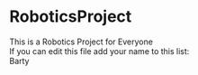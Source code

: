 # RoboticsProject
This is a Robotics Project for Everyone  
If you can edit this file add your name to this list:  
Barty
